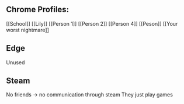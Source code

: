 ## Chrome Profiles:
[[School]]
[[Lily]]
[[Person 1]]
[[Person 2]]
[[Person 4]]
[[Peson]]
[[Your worst nightmare]]
## Edge
Unused
## Steam
No friends -> no communication through steam
They just play games